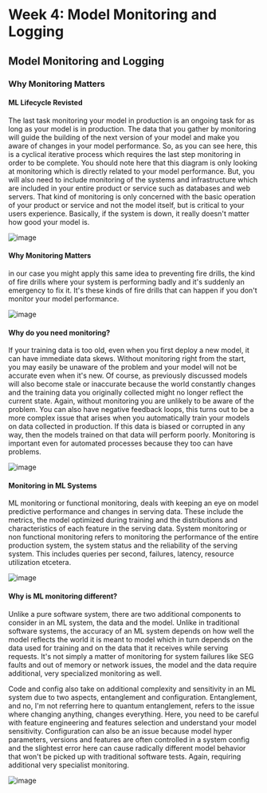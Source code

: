 # Week 4: Model Monitoring and Logging

## Model Monitoring and Logging

### Why Monitoring Matters

#### ML Lifecycle Revisted
The last task monitoring your model in production is an ongoing task for as long as your model is in production. The data that you gather by monitoring will guide the building of the next version of your model and make you aware of changes in your model performance. So, as you can see here, this is a cyclical iterative process which requires the last step monitoring in order to be complete. You should note here that this diagram is only looking at monitoring which is directly related to your model performance. But, you will also need to include monitoring of the systems and infrastructure which are included in your entire product or service such as databases and web servers. That kind of monitoring is only concerned with the basic operation of your product or service and not the model itself, but is critical to your users experience. Basically, if the system is down, it really doesn't matter how good your model is.

![image](https://user-images.githubusercontent.com/1645304/134275550-6d6a988a-4c2a-4429-ab63-33ed6d77f8ff.png)

#### Why Monitoring Matters
in our case you might apply this same idea to preventing fire drills, the kind of fire drills where your system is performing badly and it's suddenly an emergency to fix it. It's these kinds of fire drills that can happen if you don't monitor your model performance.

![image](https://user-images.githubusercontent.com/1645304/134275703-8b509425-9e08-4667-a0ce-0a004cdc0dcc.png)

#### Why  do you need monitoring?

If your training data is too old, even when you first deploy a new model, it can have immediate data skews. Without monitoring right from the start, you may easily be unaware of the problem and your model will not be accurate even when it's new. Of course, as previously discussed models will also become stale or inaccurate because the world constantly changes and the training data you originally collected might no longer reflect the current state. Again, without monitoring you are unlikely to be aware of the problem. You can also have negative feedback loops, this turns out to be a more complex issue that arises when you automatically train your models on data collected in production. If this data is biased or corrupted in any way, then the models trained on that data will perform poorly. Monitoring is important even for automated processes because they too can have problems.

![image](https://user-images.githubusercontent.com/1645304/134275845-7ce9052c-0cca-4345-9626-4e3ff26b0217.png)

#### Monitoring in ML Systems
ML monitoring or functional monitoring, deals with keeping an eye on model predictive performance and changes in serving data. These include the metrics, the model optimized during training and the distributions and characteristics of each feature in the serving data. System monitoring or non functional monitoring refers to monitoring the performance of the entire production system, the system status and the reliability of the serving system. This includes queries per second, failures, latency, resource utilization etcetera.

![image](https://user-images.githubusercontent.com/1645304/134275968-3ecab907-0fce-4371-93a7-8e4c6a8eddc1.png)

#### Why is ML monitoring different?

Unlike a pure software system, there are two additional components to consider in an ML system, the data and the model. Unlike in traditional software systems, the accuracy of an ML system depends on how well the model reflects the world it is meant to model which in turn depends on the data used for training and on the data that it receives while serving requests. It's not simply a matter of monitoring for system failures like SEG faults and out of memory or network issues, the model and the data require additional, very specialized monitoring as well.

Code and config also take on additional complexity and sensitivity in an ML system due to two aspects, entanglement and configuration. Entanglement, and no, I'm not referring here to quantum entanglement, refers to the issue where changing anything, changes everything. Here, you need to be careful with feature engineering and features selection and understand your model sensitivity. Configuration can also be an issue because model hyper parameters, versions and features are often controlled in a system config and the slightest error here can cause radically different model behavior that won't be picked up with traditional software tests. Again, requiring additional very specialist monitoring.

![image](https://user-images.githubusercontent.com/1645304/134276086-d335e71f-5b40-497e-9bfe-e45af8e38563.png)
